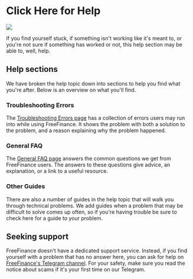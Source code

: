 # Click Here for Help

![](../.gitbook/assets/docs-masthead-10-.png)

If you find yourself stuck, if something isn't working like it's meant to, or you're not sure if something has worked or not, this help section may be able to, well, help.

## Help sections

We have broken the help topic down into sections to help you find what you're after. Below is an overview on what you'll find.

### Troubleshooting Errors

The [Troubleshooting Errors page](https://docs.pancakeswap.finance/help/troubleshooting) has a collection of errors users may run into while using FreeFinance. It shows the problem with both a solution to the problem, and a reason explaining why the problem happened.

### General FAQ

The [General FAQ page](https://docs.pancakeswap.finance/help/faq) answers the common questions we get from FreeFinance users. The answers to these questions give advice, an explanation, or a link to a useful resource.

### Other Guides

There are also a number of guides in the help topic that will walk you through technical problems. We add guides when a problem that may be difficult to solve comes up often, so if you're having trouble be sure to check here for a guide to your problem.

## Seeking support

FreeFinance doesn't have a dedicated support service. Instead, if you find yourself with a problem that has no answer here, you can ask for help on [FreeFinance's Telegram channel](https://t.me/pancakeswap). For your safety, make sure you read the notice about scams if it's your first time on our Telegram.

